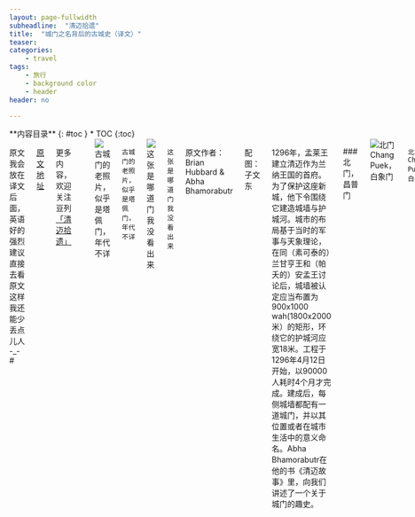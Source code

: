 ```yaml
---
layout: page-fullwidth
subheadline:  "清迈拾遗"
title:  "城门之名背后的古城史（译文）"
teaser: 
categories:
    - travel
tags:
    - 旅行
    - background color
    - header
header: no

---
```

<div class="row">
<div class="medium-4 medium-push-8 columns" markdown="1">
<div class="panel radius" markdown="1">
**内容目录**
{: #toc }
*  TOC
{:toc}
</div>
</div><!-- /.medium-4.columns -->


<div class="medium-8 medium-pull-4 columns" markdown="1">


原文我会放在译文后面，英语好的强烈建议直接去看原文
这样我还能少丢点儿人  -_-#

[原文地址](http://www.chiangmaitouristguide.com/07-2008/feature1.html)

更多内容，欢迎关注豆列
[「清迈拾遗」](http://www.douban.com/people/gaobiedeying/doulists/all)

---

<img src="{{ site.url}}/images/gate-name/gate-name (10).jpg" alt="古城门的老照片，似乎是塔佩门，年代不详">

`古城门的老照片，似乎是塔佩门，年代不详`

<img src="{{ site.url}}/images/gate-name/gate-name (11).jpg" alt="这张是哪道门我没看出来">

`这张是哪道门我没看出来`

原文作者：Brian Hubbard &amp;  Abha Bhamorabutr

配图：子文东

1296年，孟莱王建立清迈作为兰纳王国的首府。为了保护这座新城，他下令围绕它建造城墙与护城河。城市的布局基于当时的军事与天象理论，在同（素可泰的）兰甘亨王和（帕夭的）安孟王讨论后，城墙被认定应当布置为900x1000 wah(1800x2000米）的矩形，环绕它的护城河应宽18米。工程于1296年4月12日开始，以90000人耗时4个月才完成。建成后，每侧城墙都配有一道城门，并以其位置或者在城市生活中的意义命名。Abha Bhamorabutr在他的书《清迈故事》里，向我们讲述了一个关于城门的趣史。

###北门，昌普门

<img src="{{ site.url}}/images/gate-name/gate-name (1).jpg" alt="北门Chang Puek，白象门">

`北门Chang Puek，白象门`

北门曾被称为"Hua Vieng" 门，意为进入城市的第一道门。在泰语中，"Hua"为头，"Vieng"在泰北地区指进行防御处。公元1400年左右，这一名字被改为"Chang Puek"，即"白象门"。是清迈历史上的两次事件促成了这次更名。第一件事发生于1386年，清迈的第八位统治者，也就是将佛法由锡兰引入兰纳地区的根纳王，收到了来自于哈里奔猜王国高僧 Phra Maha Sumana Thera[^1]所赠的佛骨。国王想找一处神圣的地方来收藏它们。为选定最吉利的地点，他将佛骨放在一匹白象背上的象轿中，并将它放生。跟随这匹白象，国王与高僧走出了Hua Vieng门又徒步爬上素贴山，直到它止步于山上某处。此处后来便成为了今天素贴山双龙寺的所在地。

<img src="{{ site.url}}/images/gate-name/gate-name (2).jpg" alt="双白象雕塑之一，沿着Chang Puek路走大约500米可见">

`双白象雕塑之一，沿着Chang Puek路走大约500米可见`

第二件事发生于大约15年后。 根纳王之子Saen Muang Ma王带领他的军队离开清迈远征素可泰，去讨伐素可泰国王。当他们抵达素可泰城郊时，决定休息一夜，在第二天早晨再发动进攻。然而，当他们在城外扎营，准备明早攻城时，遭到了素可泰军的重创。对疲惫的清迈军而言，这场先发制人的袭击完全在预料之外，以至他们很快就筋疲力竭，溃不成军。Saen Muang Ma王靠着两位忠仆Obb和Yeraka的勇敢与毅力，才带着仅剩的一条命从这场惨败中逃走。在带着国王逃出营地后，由于路途艰险，他们便轮流背负着他直到250公里之遥的清迈。安全的返回让国王非常感激，他以财物重赏他的仆人，并以"Khun Chang Sai（左象）"与"Khun Chang Kava（右象）"为名赐予他们贵族身份。因为左右象均住在Chieng Chom，此地随后建起了"白色双象"以示荣耀。双象起初曾放置在通往"Hua Vieng"门的路两侧，自那时起，城门的名字就改成了"白象门"。

###南门之一，清迈门

<img src="{{ site.url}}/images/gate-name/gate-name (3).jpg" alt="南门之一，清迈门">

`南门之一，清迈门`

南门曾被称为"Tai Vieng Gate"，意为最后一道城门。作为Abha Bhamorabutr 城史中的遗漏问题，他并没有解释从何时起因为何事，南门的名字改成了今天的"清迈门"。

###东门，塔佩门

<img src="{{ site.url}}/images/gate-name/gate-name (4).jpg" alt="东门，游客集散中心，塔佩门">

`东门，游客集散中心，塔佩门`

 东门曾因为附近的村庄，被称为"Chiang Ruak"门，后来又更名为"内Tha Pae"门。19世纪末，在Wat San Fang寺附近，城外东堤处的"外Tha Pae"门被拆除后，东门的名字便被简称为"Tha Pae"门了。"Tha"在泰语中意为"港"，"Pae"意为水上住宅。将这两个词合在一起，"Tha Pae"是指一座停满水上住宅的港口。该港口当年就在美萍河上如今的Nawarat桥附近。水上住宅曾经是从事是河上贸易者们的交易场所和家。

###西门，松达门

<img src="{{ site.url}}/images/gate-name/gate-name (5).jpg" alt="西门Suan Dok，门外对面是图书馆哦">

`西门Suan Dok，门外对面是图书馆哦`

西门一直被称为"Suan Dok Gate"。"Suan"意为花园或公园，"Dok"是"Dok Mai"的简称，泰语花之意。离此门不远，就在城墙外边，曾有一座皇家花园，满是芬芳缤纷的鲜花以及水质清澈的池塘。国王和兰纳王国的权贵会与他们的亲人带着皇室随从去那里休息娱乐，有时在池中沐浴。

1371年，根纳王献出了花园的一部分给高僧Phra Maha Sumana用做佛殿，后来Wat Suan Dok寺就建在这里。

###南门之二，松朋门

<img src="{{ site.url}}/images/gate-name/gate-name (6).jpg" alt="南门之二，血腥的Suan Prung">

`南门之二，血腥的Suan Prung`

在孟莱王筑就围绕清迈的城墙与城门大约100年后，Saen Muang Ma王增加了第五道门。他的妻子Phra Rajathevee并不希望住在城内，所以她在城西南角外的Suan Ra区造了一座宫殿。Phra Rajathevee曾经几乎每天通过这道"Suan Ra"门去监督柴迪隆寺佛塔的建造。随后历史变迁，由于正对这道门的区域用途改变，城门的名字便从"Suan Ra"改为它今天的名字"Suan Prung"。Abha Bhamorabutr 解释说，泰语中"Suan"有双重含义。作为名词是花园或公园，用做动词时则指对抗的动作。例如以手持矛插入他人体内。

"Prung"源自"Pung"一词，在泰北意为肚子或腹部。在清迈历史的这段时期，"Suan Prung门"曾是忤逆者被处决之地，处决的方式是将囚犯捆绑示众，用矛刺入他们的腹部，再由他们这样死掉。

###东门之二，已经消失的"Chiang Moi"门

<img src="{{ site.url}}/images/gate-name/gate-name (9).jpg" alt="这张不是Tilokarat王开的那个东门二号，只是在可能的位置随便拍了一张。它消失了">

`这张不是Tilokarat王开的那个东门二号，只是在可能的位置随便拍了一张。它消失了。`

第六道门，"Chiang Moi"门，是由1447－1487年统治清迈的Tilokrat[^2]王所建。他认为从他的皇宫到美萍河上的港口路途实在太远，所以为缩短距离，他切断了城墙，建了一道新门。这道门起初曾因它在城中所处的区域被称为"Sri Poom门"。不久后名字被改为"Chang Moi门"。"Chang Moi"在泰语中是"睡象"的意思，但是和南门一样，关于名字的变更是何时又因为何事而发生，Abha Bhamorabutr 没有找到解释。

###损毁与重建

<img src="{{ site.url}}/images/gate-name/gate-name (7).jpg" alt="城墙东北角墙，Si Phum角，可以看到沉降变形">

`城墙东北角墙，Si Phum角，可以看到沉降变形`

<img src="{{ site.url}}/images/gate-name/gate-name (12).jpg" alt="在清迈一个餐馆中看到的老照片，似乎是护城河上的竹桥">

`在清迈一个餐馆中看到的老照片，似乎是护城河上的竹桥`

直到第二次世界大战，这六道门都是进出城市的唯一通道，也是城市生活的中心，每道门都配有一处市场。它们时刻被守护，并且只从日出开放到日落。每道门外还都曾有一座跨越护城河的竹桥，战争发生时，这些桥会被收起，城门也会紧闭。持续不断的损坏与重建贯穿了这些城墙与城门的历史，但即使有时间的侵袭与入侵军队的破坏，它们仍然幸存。1801年Phra Chao Kawila时期，城门还曾重建。但到了20世纪40年代日军占领泰国期间，当日本人挪走城砖去铺就一条通往Pai县的路时，一个时代也因他们而终结了。除此之外，日本人还拆走了原Nawarat 桥的跨梁用来在这条至今可见的路上另建一座桥[^3]。1966－1969年期间，城门与角墙被再次重建。

<img src="{{ site.url}}/images/gate-name/gate-name (13).jpg" alt="清迈古城地图，同样来自那家餐馆">

`清迈古城地图，同样来自那家餐馆`

<img src="{{ site.url}}/images/gate-name/gate-name (8).jpg" alt="清迈老城城门分布图，Chiang Moi位置我没找到准确的">

`清迈老城城门分布图，Chiang Moi位置我没找到准确的`

 700年后，孟莱王当初的防御工事还剩四道城门。Tha Pae门与四个角墙曾于1975年重修。尽管城墙几乎消失了，但是那些曾经繁华的城门仍在，经由它们的名字，这座城市的历史记忆依然鲜活。


{% include alert text='用了一天翻译，又用了一天拍照，才终于完成了这篇。第一次翻译文章，开始后才发现竟然比自己写更难，尤其是凭我这种凑合用的蹩脚英语，好多次都怀疑是费力不讨好。但还是觉得必须如此，既然所知道的基本都来自于它，就应当保留原文的模样。非常欣赏作者以寻常事物穿起琐碎历史的写法，简单清晰是最不容易的，有关泰国的英文游记中不乏这样的好文章，希望以后我们的中文游记也能多一些类似的吧～ 

我会继续努力整理，但很快就要回国了，所以欢迎有类似想法的朋友加入进来，一同探索这个拥有迷人历史和狂野自然的国度。' %}



###原文：

「The Story of Chieng Mai」

 Brian Hubbard &amp; Abha Bhamorabutr

In 1296, King Mengrai established Chiang Mai as the capital of Lanna Kingdom. To protect his new city, he ordered the construction of a perimeter wall and moat. The city layout was based on ancient military and astrological beliefs and, in consultation with King Ramkamhaeng and King Ngum Muang, it was decided that the wall should be laid in a rectangular shape, 900 by 1,000 wah (1,800 x 2,000 metres). The moat surrounding it was to be 18 metres wide. Work commenced on 12thApril 1296 AD and it took 90,000 men 4 months to complete. When it was finished, each wall had one gate and each gate was given a name that related to its location or significance in city life. In his book "The Story of Chieng Mai", Abha Bhamorabutr relates an interesting history of the gates.


The North Gate was called "Hua Vieng Gate" which means the first gate to enter the city. In Thai language "Hua" means head and in northern Thai "Vieng" is a fortified place. Around 1400 AD this name was changed to "Chang Puek", the "White Elephant Gate". Two events in Chiang Mai's history contributed to this change of name. The first occurred in 1386 AD. King Geu-Na, the eighth ruler of Chiang Mai, was the King who introduced Buddhism from Ceylon to Lannathai. Phra Maha Sumana Thera, a priest from Hariphunchai, had presented the King with some Buddha relics and the King wanted to find a holy place to bury them. To determine the most auspicious site, the King had the relics placed in a howdah on the back of a white elephant and then set it free. Followed by the King and Phra Sumana, the elephant left the city by the Hua Vieng Gate and walked up Doi Suthep until it came to rest at a spot on the hill that is now the location of Wat Phrathat Doi Suthep.

The second event happened about 15 years later. King Saen Muang Ma, the son of King Geu-Na, had led his army on an expedition from Chiang Mai to Sukhothai, with the intention of capturing the city kingdom. When they arrived on the outskirts of Sukhothai, it was decided to rest for the night and attack in the morning.However, while the Chiang Mai army was camped outside of Sukhothai preparing itself for the morning attack on the city, they were savagely attacked by the Sukhothai army. This pre-emptive strike caught the tired Chiang Mai army by surprise and they were easily overwhelmed and slaughtered. King Saen Muang Ma only escaped the massacre with his life because of the courage and stamina of his two faithful servants, Obb and Yeraka. They got the King out of the camp and then, because of the rough terrain, took turns to carry him on their shoulders all the way back to Chiang Mai, a distance of some 250 kilometres. Upon his safe return the King was so grateful that he rewarded his servants with money and materials and nominated them to royal ranking as Khun Chang Sai; the left elephant, and Khun Chang Kava; the right elephant. Both Khun Changs lived at Chieng Chom and later at this location the "Two White Elephants" monument was built in their honour.The elephants were originally placed on either side of the road leading to the "Hua Vieng Gate" and the name was then changed to the "White Elephant Gate".

The South Gate was called "Tai Vieng Gate" which means the last gate of the city. At some point in its history, Abha Bhamorabutr doesn't tell us when or why it happened, this became known by its present name of "Chiang Mai Gate".

The East Gate was named "Chiang Ruak Gate" after the nearby village. This changed to "Inner Tha Pae Gate" and then at the end of the 19thcentury, when the "Outer Tha Pae Gate" in the outer earthen embankment near Wat San Fang, was removed, the name was shortened to "Tha Pae Gate". The word "Tha" in Thai means harbour and "Pae" means floating house. Put the two together and you have "Tha Pae"; a harbour full of floating houses. The harbour was on the Mae Ping River near where the Nawarat Bridge now stands. The floating houses were the homescumbusiness premises of the river traders.

The West Gate has always been called "Suan Dok Gate". "Suan" means garden or park and "Dok" is shortened from "Dok Mai"; the Thai word for flower. Not far from this gate, just outside the city walls, there was a royal flower garden full of colourful and fragrant flowers and ponds of clear water. Kings and Rulers of Lannathai would go to the gardens with their families and royal retinue, to relax and enjoy themselves, and occasionally bathe in the ponds. In 1371 AD King Geu-Na dedicated a part of the gardens as a sanctuary for the priest Phra Maha Sumana and it was here that Wat Suan Dok was built.

About 100 years after King Mengrai had completed the walls and gates around Chiang Mai, King Saen Muang Ma added a fifth gate. His wife, Phra Rajathevee didn't want to live inside the city so she had a palace built in the Suan Ra district; an area outside of the southwest corner of the city. Phra Rajathevee used the "Suan Ra" gate almost daily to go to oversee the construction of Chedi Luang. Later in its history, because of a change in the use of the land immediately around the gate, the name was changed from "Suan Ra" to its present name of "Suan Prung". Abha Bhamorabutr explains that in Thai the word "Suan" has two meanings. As a noun "Suan" means garden or park. As a verb "suan" means the action against something, for example to hold a spear in your hand and thrust it into the body of another person. 

"Prung" comes from the word "Pung", which in northern Thai means a paunch or belly. At this time in Chiang Mai's history, "Suan Prung Gate" was the place where the execution of rebels was carried out; the manner of execution being to tie the prisoners to a post, thrust a spear into their belly and then leave them to die.

The sixth gate, Chang Moi Gate was built by King Tilokraj who ruled Chiang Mai from 1447-1487 AD. The King considered that it was a long journey from his royal residence to Tha Pae on the Ping River so to shorten the route he had a new gate cut into the wall. This gate was originally called the "Sri Poom Gate" because that was the area of the city in which it was situated. At a later date the name was changed to "Chang Moi Gate". "Chang Moi" in Thai means "sleepy elephant" but, as with the South Gate, Abha Bhamorabutr could find no record of when or why this name-change took place.


Up until the Second World War, the six gates were the only access points into and out of the city and they were focal points of city life; every gate had a market. They were always guarded and were only open from sunrise to sunset. Outside each gate was a bamboo bridge spanning the moat and in times of war these bridges were taken away and the gates firmly closed. Throughout their history the walls and the gates have survived the ravages of time and the onslaught of invading armies through a continuous process of decay and repair. The city gates were restored in 1801, during the reign of Phra Chao Kawila. It was the Japanese in the 1940's, during their occupation of Thailand, who ended an era when they used the bricks from the walls to build a road up to Pai. The Japanese also took spans from the original Nawarat Bridge to make a bridge on that road which you can still see today. The gates and corners were rebuilt once again between 1966-1969.

700 years later, all that remains of King Mengrai's original fortifications are 4 gates; Tha Pae Gate was rebuilt again in 1975, and the 4 corners with it. The walls may mostly be gone but memories of the history of the city live on in the names of these once illustrious portals.


###注释

文中内容是Brian Hubbard 整理自 Abha Bhamorabutr所著的《The Story of Chieng Mai》。这本书我没能在清迈图书馆找到，国内也没有翻译出版，只有一些国外图书馆显示有收藏。(已发邮件告知翻译的事，但没回音，好像这网站也没有版权声明，我查了作者的名字，只在清迈的一个论坛中有不相干的提及。 所以忍不住先斩后奏了。)

[^1]:哈里奔猜王国是曾经统治清迈地区的孟族人王国，首府是在南奔，后来被孟莱王所击败后，起初迁首府至南邦，随后国王被杀，彻底由孟莱王统治。Phra Maha Sumana Thera并非哈里奔猜王国高僧，而是来自锡兰，居于素可泰，由根纳王邀请至清迈之前，曾在雨季暂居于南奔。
而且Phra Maha Sumana Thera其实不是这位高僧的名字，而是一个用于高等级僧侣的称呼，关于泰国僧侣等级的分类及称呼方式，可以参见
[Monks’ Ranks and Titles](http://www.thaibuddhism.net/ranks.htm)


[^2]:Tilokarat王，也就是那位带领兰纳王国走向巅峰，掀起阿育陀耶－兰纳之战的强势国王。人家果然霸气，懒得走路就砸城墙。。。


[^3]:其实此种说法很有争议，并没有准确的证据证明，日军的确将这座桥的零件拆除，用于修建Pai县那座著名的拍照景点"二战桥"。但从这种说法中可以看出，泰国人对曾经被日本控制和我们一样感到气愤屈辱，而且城墙被拆掉铺路的确是事实。
关于这一点，可以参见 [The Mystery of Tha Pai Bridge](http://allaboutpai.com/bridge/)